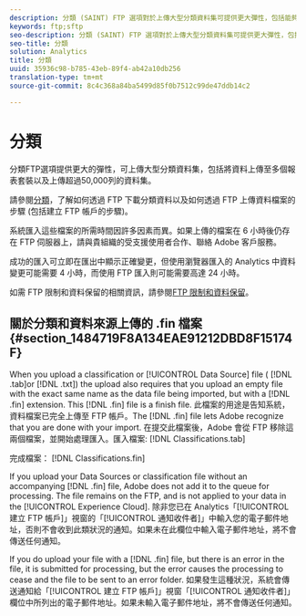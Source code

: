 ```yaml
---
description: 分類 (SAINT) FTP 選項對於上傳大型分類資料集可提供更大彈性，包括能夠將資料上傳至多個報表套裝，以及可以上傳超過 50,000 列的資料集。
keywords: ftp;sftp
seo-description: 分類 (SAINT) FTP 選項對於上傳大型分類資料集可提供更大彈性，包括能夠將資料上傳至多個報表套裝，以及可以上傳超過 50,000 列的資料集。
seo-title: 分類
solution: Analytics
title: 分類
uuid: 35936c98-b785-43eb-89f4-ab42a10db256
translation-type: tm+mt
source-git-commit: 8c4c368a84ba5499d85f0b7512c99de47ddb14c2

---
```



# 分類

分類FTP選項提供更大的彈性，可上傳大型分類資料集，包括將資料上傳至多個報表套裝以及上傳超過50,000列的資料集。

請參閱[分類](https://marketing.adobe.com/resources/help/en_US/reference/c_working_with_saint.html)，了解如何透過 FTP 下載分類資料以及如何透過 FTP 上傳資料檔案的步驟 (包括建立 FTP 帳戶的步驟)。

系統匯入這些檔案的所需時間因許多因素而異。如果上傳的檔案在 6 小時後仍存在 FTP 伺服器上，請與貴組織的受支援使用者合作、聯絡 Adobe 客戶服務。

成功的匯入可立即在匯出中顯示正確變更，但使用瀏覽器匯入的 Analytics 中資料變更可能需要 4 小時，而使用 FTP 匯入則可能需要高達 24 小時。

如需 FTP 限制和資料保留的相關資訊，請參閱[FTP 限制和資料保留](/help/export/ftp-and-sftp/ftp-limits.md)。

## 關於分類和資料來源上傳的 .fin 檔案 {#section_1484719F8A134EAE91212DBD8F15174F}

When you upload a classification or [!UICONTROL Data Source] file ( [!DNL .tab]or [!DNL .txt]) the upload also requires that you upload an empty file with the exact same name as the data file being imported, but with a [!DNL .fin] extension. This [!DNL .fin] file is a finish file. 此檔案的用途是告知系統，資料檔案已完全上傳至 FTP 帳戶。The [!DNL .fin] file lets Adobe recognize that you are done with your import. 在提交此檔案後，Adobe 會從 FTP 移除這兩個檔案，並開始處理匯入。匯入檔案: [!DNL Classifications.tab]

完成檔案： [!DNL Classifications.fin]

If you upload your Data Sources or classification file without an accompanying [!DNL .fin] file, Adobe does not add it to the queue for processing. The file remains on the FTP, and is not applied to your data in the [!UICONTROL Experience Cloud]. 除非您已在 Analytics「[!UICONTROL 建立 FTP 帳戶]」視窗的「[!UICONTROL 通知收件者]」中輸入您的電子郵件地址，否則不會收到此類狀況的通知。如果未在此欄位中輸入電子郵件地址，將不會傳送任何通知。

If you do upload your file with a [!DNL .fin] file, but there is an error in the file, it is submitted for processing, but the error causes the processing to cease and the file to be sent to an error folder. 如果發生這種狀況，系統會傳送通知給「[!UICONTROL 建立 FTP 帳戶]」視窗「[!UICONTROL 通知收件者]」欄位中所列出的電子郵件地址。如果未輸入電子郵件地址，將不會傳送任何通知。

